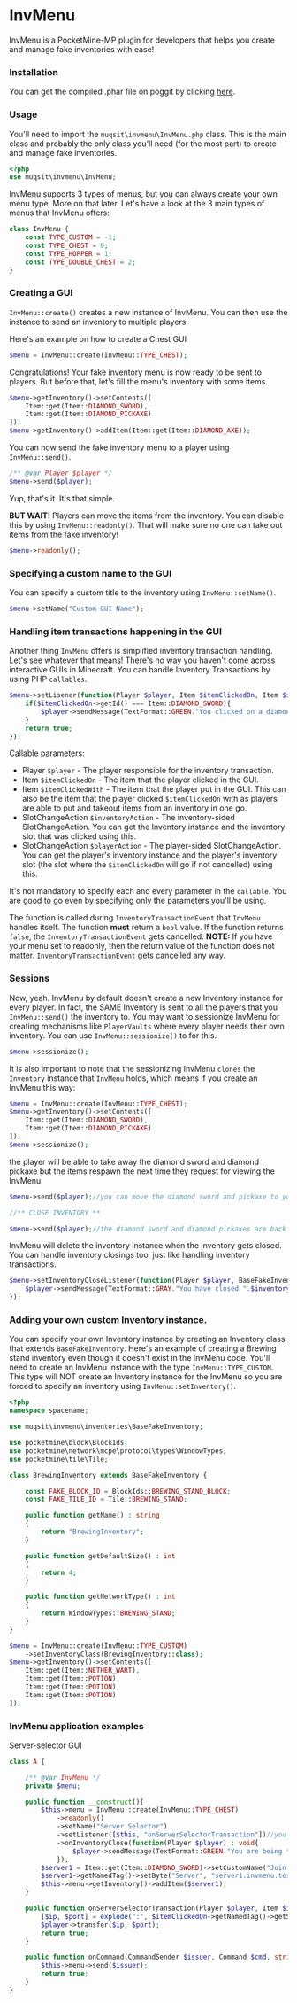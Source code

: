 # InvMenu
InvMenu is a PocketMine-MP plugin for developers that helps you create and manage fake inventories with ease!


### Installation
You can get the compiled .phar file on poggit by clicking [here](https://poggit.pmmp.io/ci/Muqsit/InvMenu/~).

### Usage
You'll need to import the `muqsit\invmenu\InvMenu.php` class. This is the main class and probably the only class you'll need (for the most part) to create and manage fake inventories.
```php
<?php
use muqsit\invmenu\InvMenu;
```

InvMenu supports 3 types of menus, but you can always create your own menu type. More on that later. Let's have a look at the 3 main types of menus that InvMenu offers:
```php
class InvMenu {
    const TYPE_CUSTOM = -1;
    const TYPE_CHEST = 0;
    const TYPE_HOPPER = 1;
    const TYPE_DOUBLE_CHEST = 2;
}
```

### Creating a GUI
`InvMenu::create()` creates a new instance of InvMenu. You can then use the instance to send an inventory to multiple players.

Here's an example on how to create a Chest GUI
```php
$menu = InvMenu::create(InvMenu::TYPE_CHEST);
```
Congratulations! Your fake inventory menu is now ready to be sent to players. But before that, let's fill the menu's inventory with some items.
```php
$menu->getInventory()->setContents([
    Item::get(Item::DIAMOND_SWORD),
    Item::get(Item::DIAMOND_PICKAXE)
]);
$menu->getInventory()->addItem(Item::get(Item::DIAMOND_AXE));
```
You can now send the fake inventory menu to a player using `InvMenu::send()`.
```php
/** @var Player $player */
$menu->send($player);
```
Yup, that's it. It's that simple.

**BUT WAIT!** Players can move the items from the inventory. You can disable this by using `InvMenu::readonly()`. That will make sure no one can take out items from the fake inventory!
```php
$menu->readonly();
```

### Specifying a custom name to the GUI
You can specify a custom title to the inventory using `InvMenu::setName()`.
```php
$menu->setName("Custom GUI Name");
```

### Handling item transactions happening in the GUI
Another thing `InvMenu` offers is simplified inventory transaction handling. Let's see whatever that means!
There's no way you haven't come across interactive GUIs in Minecraft. You can handle Inventory Transactions by using PHP `callables`.
```php
$menu->setLisener(function(Player $player, Item $itemClickedOn, Item $itemClickedWith) : bool{
    if($itemClickedOn->getId() === Item::DIAMOND_SWORD){
        $player->sendMessage(TextFormat::GREEN."You clicked on a diamond sword!");
    }
    return true;
});
```
Callable parameters:
- Player `$player` - The player responsible for the inventory transaction.
- Item `$itemClickedOn` - The item that the player clicked in the GUI.
- Item `$itemClickedWith` - The item that the player put in the GUI. This can also be the item that the player clicked `$itemClickedOn` with as players are able to put and takeout items from an inventory in one go.
- SlotChangeAction `$inventoryAction` - The inventory-sided SlotChangeAction. You can get the Inventory instance and the inventory slot that was clicked using this.
- SlotChangeAction `$playerAction` - The player-sided SlotChangeAction. You can get the player's inventory instance and the player's inventory slot (the slot where the `$itemClickedOn` will go if not cancelled) using this.

It's not mandatory to specify each and every parameter in the `callable`. You are good to go even by specifying only the parameters you'll be using.

The function is called during `InventoryTransactionEvent` that `InvMenu` handles itself. The function **must** return a `bool` value.
If the function returns `false`, the `InventoryTransactionEvent` gets cancelled.
**NOTE:** If you have your menu set to readonly, then the return value of the function does not matter. `InventoryTransactionEvent` gets cancelled any way.


### Sessions
Now, yeah. InvMenu by default doesn't create a new Inventory instance for every player. In fact, the SAME Inventory is sent to all the players that you `InvMenu::send()` the inventory to.
You may want to sessionize InvMenu for creating mechanisms like `PlayerVaults` where every player needs their own inventory.
You can use `InvMenu::sessionize()` to for this.
```php
$menu->sessionize();
```
It is also important to note that the sessionizing InvMenu `clones` the `Inventory` instance that `InvMenu` holds, which means if you create an InvMenu this way:
```php
$menu = InvMenu::create(InvMenu::TYPE_CHEST);
$menu->getInventory()->setContents([
    Item::get(Item::DIAMOND_SWORD),
    Item::get(Item::DIAMOND_PICKAXE)
]);
$menu->sessionize();
```
the player will be able to take away the diamond sword and diamond pickaxe but the items respawn the next time they request for viewing the InvMenu.
```php
$menu->send($player);//you can move the diamond sword and pickaxe to your inventory.

//** CLOSE INVENTORY **

$menu->send($player);//the diamond sword and diamond pickaxes are back!
```
InvMenu will delete the inventory instance when the inventory gets closed. You can handle inventory closings too, just like handling inventory transactions.

```php
$menu->setInventoryCloseListener(function(Player $player, BaseFakeInventory $inventory) : void{
    $player->sendMessage(TextFormat::GRAY."You have closed ".$inventory->getName()." while it had ".count($inventory->getContents())." items in it!");
});
```

### Adding your own custom Inventory instance.
You can specify your own Inventory instance by creating an Inventory class that extends `BaseFakeInventory`. Here's an example of creating a Brewing stand inventory even though it doesn't exist in the InvMenu code. You'll need to create an InvMenu instance with the type `InvMenu::TYPE_CUSTOM`. This type will NOT create an Inventory instance for the InvMenu so you are forced to specify an inventory using `InvMenu::setInventory()`.
```php
<?php
namespace spacename;

use muqsit\invmenu\inventories\BaseFakeInventory;

use pocketmine\block\BlockIds;
use pocketmine\network\mcpe\protocol\types\WindowTypes;
use pocketmine\tile\Tile;

class BrewingInventory extends BaseFakeInventory {

    const FAKE_BLOCK_ID = BlockIds::BREWING_STAND_BLOCK;
    const FAKE_TILE_ID = Tile::BREWING_STAND;

    public function getName() : string
    {
        return "BrewingInventory";
    }

    public function getDefaultSize() : int
    {
        return 4;
    }

    public function getNetworkType() : int
    {
        return WindowTypes::BREWING_STAND;
    }
}

$menu = InvMenu::create(InvMenu::TYPE_CUSTOM)
    ->setInventoryClass(BrewingInventory::class);
$menu->getInventory()->setContents([
    Item::get(Item::NETHER_WART),
    Item::get(Item::POTION),
    Item::get(Item::POTION),
    Item::get(Item::POTION)
]);
```

### InvMenu application examples
Server-selector GUI
```php
class A {

    /** @var InvMenu */
    private $menu;

    public function __construct(){
        $this->menu = InvMenu::create(InvMenu::TYPE_CHEST)
            ->readonly()
            ->setName("Server Selector")
            ->setListener([$this, "onServerSelectorTransaction"])//you can call class functions this way
            ->onInventoryClose(function(Player $player) : void{
                $player->sendMessage(TextFormat::GREEN."You are being transferred...");
            });
        $server1 = Item::get(Item::DIAMOND_SWORD)->setCustomName("Join Server1");
        $server1->getNamedTag()->setByte("Server", "server1.invmenu.test:19132");
        $this->menu->getInventory()->addItem($server1);
    }

    public function onServerSelectorTransaction(Player $player, Item $itemClickedOn) : bool{
        [$ip, $port] = explode(":", $itemClickedOn->getNamedTag()->getString("Server", "play.withinvmenu.plugin:19132"));
        $player->transfer($ip, $port);
        return true;
    }

    public function onCommand(CommandSender $issuer, Command $cmd, string $label, array $args) : bool{
        $this->menu->send($issuer);
        return true;
    }
}
```


